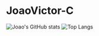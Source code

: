 # JoaoVictor-C
![Joao's GitHub stats](https://github-readme-stats.vercel.app/api?username=JoaoVictor-C&count_private=true&show_icons=true&show_icons=true&theme=dracula)
![Top Langs](https://github-readme-stats.vercel.app/api/top-langs/?username=JoaoVictor-C)
